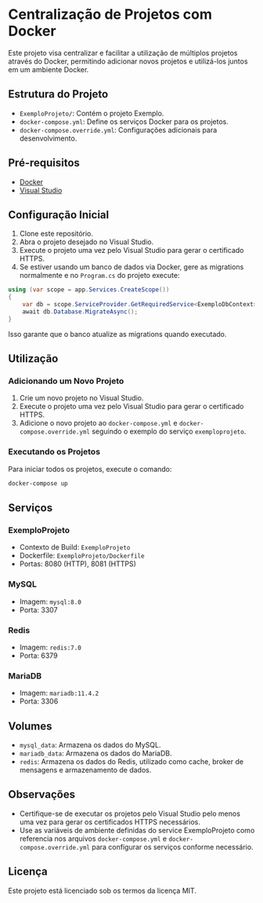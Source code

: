 # Centralização de Projetos com Docker

Este projeto visa centralizar e facilitar a utilização de múltiplos projetos através do Docker, permitindo adicionar novos projetos e utilizá-los juntos em um ambiente Docker.

## Estrutura do Projeto

- `ExemploProjeto/`: Contém o projeto Exemplo.
- `docker-compose.yml`: Define os serviços Docker para os projetos.
- `docker-compose.override.yml`: Configurações adicionais para desenvolvimento.

## Pré-requisitos

- [Docker](https://www.docker.com/)
- [Visual Studio](https://visualstudio.microsoft.com/)

## Configuração Inicial

1. Clone este repositório.
2. Abra o projeto desejado no Visual Studio.
3. Execute o projeto uma vez pelo Visual Studio para gerar o certificado HTTPS.
4. Se estiver usando um banco de dados via Docker, gere as migrations normalmente e no `Program.cs` do projeto execute:

```csharp
using (var scope = app.Services.CreateScope())
{
    var db = scope.ServiceProvider.GetRequiredService<ExemploDbContext>();
    await db.Database.MigrateAsync();
}
```

Isso garante que o banco atualize as migrations quando executado.

## Utilização

### Adicionando um Novo Projeto

1. Crie um novo projeto no Visual Studio.
2. Execute o projeto uma vez pelo Visual Studio para gerar o certificado HTTPS.
3. Adicione o novo projeto ao `docker-compose.yml` e `docker-compose.override.yml` seguindo o exemplo do serviço `exemploprojeto`.

### Executando os Projetos

Para iniciar todos os projetos, execute o comando:

```sh
docker-compose up
```

## Serviços

### ExemploProjeto

- Contexto de Build: `ExemploProjeto`
- Dockerfile: `ExemploProjeto/Dockerfile`
- Portas: 8080 (HTTP), 8081 (HTTPS)

### MySQL

- Imagem: `mysql:8.0`
- Porta: 3307

### Redis

- Imagem: `redis:7.0`
- Porta: 6379

### MariaDB

- Imagem: `mariadb:11.4.2`
- Porta: 3306

## Volumes

- `mysql_data`: Armazena os dados do MySQL.
- `mariadb_data`: Armazena os dados do MariaDB.
- `redis`: Armazena os dados do Redis, utilizado como cache, broker de mensagens e armazenamento de dados.

## Observações

- Certifique-se de executar os projetos pelo Visual Studio pelo menos uma vez para gerar os certificados HTTPS necessários.
- Use as variáveis de ambiente definidas do service ExemploProjeto como referencia nos arquivos `docker-compose.yml` e `docker-compose.override.yml` para configurar os serviços conforme necessário.

## Licença

Este projeto está licenciado sob os termos da licença MIT.
